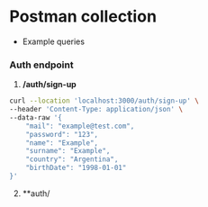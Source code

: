 # Postman collection

- Example queries

### Auth endpoint

1. **/auth/sign-up**

```bash
curl --location 'localhost:3000/auth/sign-up' \
--header 'Content-Type: application/json' \
--data-raw '{
    "mail": "example@test.com",
    "password": "123",
    "name": "Example",
    "surname": "Example",
    "country": "Argentina",
    "birthDate": "1998-01-01"
}'
```

2. \*\*auth/
